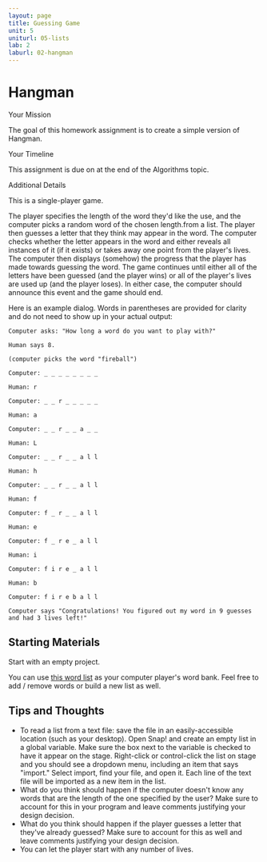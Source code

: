 ```yaml
---
layout: page
title: Guessing Game
unit: 5
uniturl: 05-lists
lab: 2
laburl: 02-hangman
---
```


Hangman
===
Your Mission

The goal of this homework assignment is to create a simple version of Hangman.

Your Timeline

This assignment is due on at the end of the Algorithms topic.

Additional Details

This is a single-player game.

The player specifies the length of the word they'd like the use, and the computer picks a random word of the chosen length.from a list. The player then guesses a letter that they think may appear in the word. The computer checks whether the letter appears in the word and either reveals all instances of it (if it exists) or takes away one point from the player's lives. The computer then displays (somehow) the progress that the player has made towards guessing the word. The game continues until either all of the letters have been guessed (and the player wins) or all of the player's lives are used up (and the player loses). In either case, the computer should announce this event and the game should end.

Here is an example dialog. Words in parentheses are provided for clarity and do not need to show up in your actual output:

```
Computer asks: "How long a word do you want to play with?"

Human says 8.

(computer picks the word "fireball")

Computer: _ _ _ _ _ _ _ _

Human: r

Computer: _ _ r _ _ _ _ _

Human: a

Computer: _ _ r _ _ a _ _

Human: L

Computer: _ _ r _ _ a l l

Human: h

Computer: _ _ r _ _ a l l

Human: f

Computer: f _ r _ _ a l l

Human: e

Computer: f _ r e _ a l l

Human: i

Computer: f i r e _ a l l

Human: b

Computer: f i r e b a l l

Computer says "Congratulations! You figured out my word in 9 guesses and had 3 lives left!"
```

Starting Materials
-----

Start with an empty project.

You can use [this word list](http://bjc.berkeley.edu/resources/wordlists/words-1000.txt) as your computer player's word bank. Feel free to add / remove words or build a new list as well.

Tips and Thoughts
----
 * To read a list from a text file: save the file in an easily-accessible location (such as your desktop). Open Snap! and create an empty list in a global variable. Make sure the box next to the variable is checked to have it appear on the stage. Right-click or control-click the list on stage and you should see a dropdown menu, including an item that says "import." Select import, find your file, and open it. Each line of the text file will be imported as a new item in the list.
 * What do you think should happen if the computer doesn't know any words that are the length of the one specified by the user? Make sure to account for this in your program and leave comments justifying your design decision.
 * What do you think should happen if the player guesses a letter that they've already guessed? Make sure to account for this as well and leave comments justifying your design decision.
 * You can let the player start with any number of lives.
